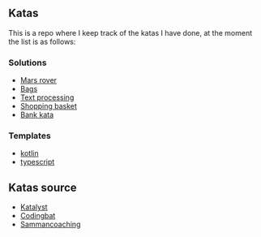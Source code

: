 ## Katas

This is a repo where I keep track of the katas I have done, at the moment
the list is as follows:

### Solutions

- [Mars rover](./solutions/mars-rover)
- [Bags](./solutions/bags)
- [Text processing](./solutions/text-processing)
- [Shopping basket](./solutions/shopping-basket)
- [Bank kata](./solutions/bank)

### Templates

- [kotlin](./templates/kotlin)
- [typescript](./templates/typescript)

## Katas source

- [Katalyst](https://katalyst.codurance.com)
- [Codingbat](https://codingbat.com/java)
- [Sammancoaching](https://sammancoaching.org/kata_descriptions)

